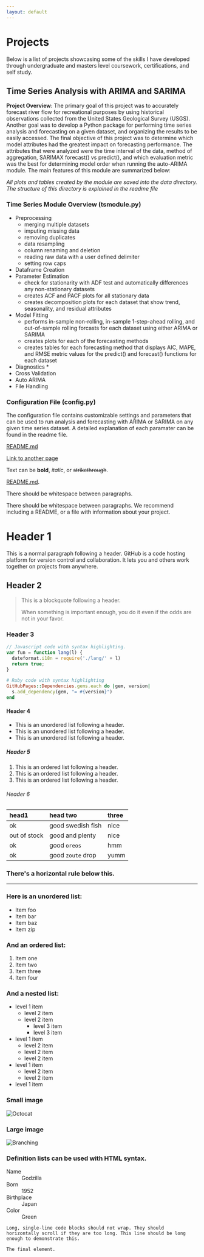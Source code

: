 ```yaml
---
layout: default
---
```

# Projects

Below is a list of projects showcasing some of the skills I have developed through undergraduate and masters level coursework, certifications, and self study.

## Time Series Analysis with ARIMA and SARIMA

**Project Overview**: The primary goal of this project was to accurately forecast river flow for recreational purposes by using historical observations collected from the United States Geological Survey (USGS). Another goal was to develop a Python package for performing time series analysis and forecasting on a given dataset, and organizing the results to be easily accessed. The final objective of this project was to determine which model attributes had the greatest impact on forecasting performance. The attributes that were analyzed were the time interval of the data, method of aggregation, SARIMAX forecast() vs predict(), and which evaluation metric was the best for determining model order when running the auto-ARIMA module. The main features of this module are summarized below:

_All plots and tables created by the module are saved into the data directory. The structure of this directory is explained in the readme file_

### Time Series Module Overview (tsmodule.py)

* Preprocessing
     * merging multiple datasets
     * imputing missing data
     * removing duplicates
     * data resampling
     * column renaming and deletion
     * reading raw data with a user defined delimiter
     * setting row caps
* Dataframe Creation
* Parameter Estimation
     * check for stationarity with ADF test and automatically differences any non-stationary datasets
     * creates ACF and PACF plots for all stationary data
     * creates decomposition plots for each dataset that show trend, seasonality, and residual attributes
* Model Fitting
     * performs in-sample non-rolling, in-sample 1-step-ahead rolling, and out-of-sample rolling forcasts for each dataset using either ARIMA or SARIMA
     * creates plots for each of the forecasting methods
     * creates tables for each forecasting method that displays AIC, MAPE, and RMSE metric values for the predict() and forecast() functions for each dataset 
* Diagnostics
     * 
* Cross Validation
* Auto ARIMA
* File Handling

### Configuration File (config.py)

The configuration file contains customizable settings and parameters that can be used to run analysis and forecasting with ARIMA or SARIMA on any given time series dataset. A detailed explanation of each paramater can be found in the readme file.

[README.md](https://github.com/at58474/Time-Series-ARIMA-SARIMA/blob/main/README.md)





[Link to another page](./another-page.html)



Text can be **bold**, _italic_, or ~~strikethrough~~.

[README.md](./Time-Series-ARIMA-SARIMA/README.md).

There should be whitespace between paragraphs.

There should be whitespace between paragraphs. We recommend including a README, or a file with information about your project.

# Header 1

This is a normal paragraph following a header. GitHub is a code hosting platform for version control and collaboration. It lets you and others work together on projects from anywhere.

## Header 2

> This is a blockquote following a header.
>
> When something is important enough, you do it even if the odds are not in your favor.

### Header 3

```js
// Javascript code with syntax highlighting.
var fun = function lang(l) {
  dateformat.i18n = require('./lang/' + l)
  return true;
}
```

```ruby
# Ruby code with syntax highlighting
GitHubPages::Dependencies.gems.each do |gem, version|
  s.add_dependency(gem, "= #{version}")
end
```

#### Header 4

*   This is an unordered list following a header.
*   This is an unordered list following a header.
*   This is an unordered list following a header.

##### Header 5

1.  This is an ordered list following a header.
2.  This is an ordered list following a header.
3.  This is an ordered list following a header.

###### Header 6

| head1        | head two          | three |
|:-------------|:------------------|:------|
| ok           | good swedish fish | nice  |
| out of stock | good and plenty   | nice  |
| ok           | good `oreos`      | hmm   |
| ok           | good `zoute` drop | yumm  |

### There's a horizontal rule below this.

* * *

### Here is an unordered list:

*   Item foo
*   Item bar
*   Item baz
*   Item zip

### And an ordered list:

1.  Item one
1.  Item two
1.  Item three
1.  Item four

### And a nested list:

- level 1 item
  - level 2 item
  - level 2 item
    - level 3 item
    - level 3 item
- level 1 item
  - level 2 item
  - level 2 item
  - level 2 item
- level 1 item
  - level 2 item
  - level 2 item
- level 1 item

### Small image

![Octocat](https://github.com/at58474/at58474.github.io/blob/master/assets/img/manuscript_cover.png)

### Large image

![Branching](https://github.com/at58474/at58474.github.io/blob/master/assets/img/manuscript_cover.png)

### Definition lists can be used with HTML syntax.

<dl>
<dt>Name</dt>
<dd>Godzilla</dd>
<dt>Born</dt>
<dd>1952</dd>
<dt>Birthplace</dt>
<dd>Japan</dd>
<dt>Color</dt>
<dd>Green</dd>
</dl>

```
Long, single-line code blocks should not wrap. They should horizontally scroll if they are too long. This line should be long enough to demonstrate this.
```

```
The final element.
```
